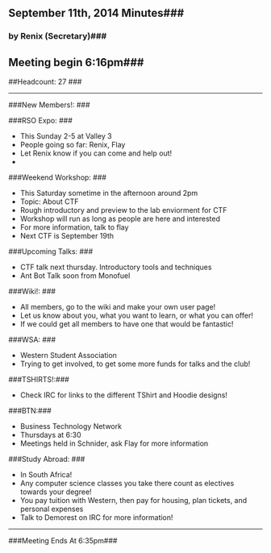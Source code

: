 ## September 11th, 2014 Minutes###
### by Renix (Secretary)###

## Meeting begin 6:16pm###

##Headcount: 27 ###

 - - -

###New Members!: ###

###RSO Expo: ###
* This Sunday 2-5 at Valley 3
* People going so far: Renix, Flay
* Let Renix know if you can come and help out!
* 

###Weekend Workshop: ###
* This Saturday sometime in the afternoon around 2pm
* Topic: About CTF
* Rough introductory and preview to the lab enviorment for CTF
* Workshop will run as long as people are here and interested
* For more information, talk to flay
* Next CTF is September 19th

###Upcoming Talks: ###
* CTF talk next thursday. Introductory tools and techniques
* Ant Bot Talk soon from Monofuel

###Wiki!: ###
* All members, go to the wiki and make your own user page!
* Let us know about you, what you want to learn, or what you can offer!
* If we could get all members to have one that would be fantastic!

###WSA: ###
* Western Student Association
* Trying to get involved, to get some more funds for talks and the club!

###TSHIRTS!:###
* Check IRC for links to the different TShirt and Hoodie designs!

###BTN:###
* Business Technology Network
* Thursdays at 6:30
* Meetings held in Schnider, ask Flay for more information

###Study Abroad: ###
* In South Africa!
* Any computer science classes you take there count as electives towards your degree!
* You pay tuition with Western, then pay for housing, plan tickets, and personal expenses 
* Talk to Demorest on IRC for more information!

- - -

###Meeting Ends At 6:35pm###
